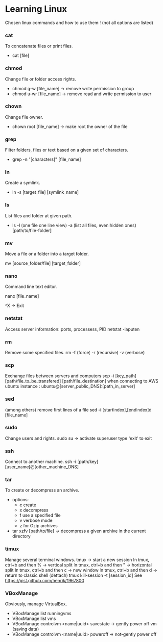 # Learning Linux
Chosen linux commands and how to use them ! (not all options are listed)

### cat
To concatenate files or print files.
* cat [file]

### chmod
Change file or folder access rights.
* chmod g-w [file_name] -> remove write permission to group
* chmod u-wr [file_name] -> remove read and write permission to user

### chown
Change file owner.
* chown root [file_name] -> make root the owner of the file

### grep
Filter folders, files or text based on a given set of characters.
* grep -n "[characters]" [file_name]

### ln
Create a symlink.
* ln -s [target_file] [symlink_name]

### ls
List files and folder at given path.
* ls -l (one file one line view) -a (list all files, even hidden ones) [path/to/file-folder]

### mv
Move a file or a folder into a target folder.

mv [source_folder/file] [target_folder]

### nano
Command line text editor.

nano [file_name]

^X -> Exit

### netstat
Access server information: ports, processess, PID
netstat -laputen

### rm
Remove some specified files.
rm -f (force) -r (recursive) -v (verbose)

### scp
Exchange files between servers and computers
scp -i [key_path] [path/file_to_be_transfered] [path/file_destination]
when connecting to AWS ubuntu instance : ubuntu@[server_public_DNS]:[path_in_server] 

### sed
(among others) remove first lines of a file
sed -i [startIndex],[endIndex]d [file_name]

### sudo
Change users and rights.
sudo su -> activate superuser
type 'exit' to exit

### ssh
Connect to another machine.
ssh -i [path/key] [user_name]@[other_machine_DNS]

### tar
To create or decompress an archive.
* options:
  * c create
  * x decompress
  * f use a specified file
  * v verbose mode
  * z for Gzip archives
* tar xzfv [path/to/file] -> decompress a given archive in the current directory

### timux
Manage several terminal windows.
tmux -> start a new session
In tmux, ctrl+b and then % -> vertical split
In tmux, ctrl+b and then " -> horizontal split
In tmux, ctrl+b and then c -> new window
In tmux, ctrl+b and then d -> return to classic shell (dettach)
tmux kill-session -t [session_id]
See https://gist.github.com/henrik/1967800

### VBoxManage
Obviously, manage VirtualBox.
* VBoxManage list runningvms
* VBoxManage list vms
* VBoxManage controlvm \<name|uuid\> savestate -> gently power off vm (saving data)
* VBoxManage controlvm \<name|uuid\> poweroff -> not-gently power off
